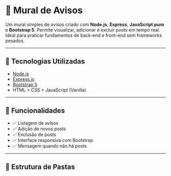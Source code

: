 # 📝 Mural de Avisos

Um mural simples de avisos criado com **Node.js**, **Express**, **JavaScript puro** e **Bootstrap 5**. Permite visualizar, adicionar e excluir posts em tempo real. Ideal para praticar fundamentos de back-end e front-end sem frameworks pesados.

---

## 🔧 Tecnologias Utilizadas

- [Node.js](https://nodejs.org/)
- [Express.js](https://expressjs.com/)
- [Bootstrap 5](https://getbootstrap.com/)
- HTML + CSS + JavaScript (Vanilla)

---

## 🚀 Funcionalidades

- ✅ Listagem de avisos
- ✅ Adição de novos posts
- ✅ Exclusão de posts
- ✅ Interface responsiva com Bootstrap
- ✅ Mensagem quando não há posts

---

## 📁 Estrutura de Pastas

